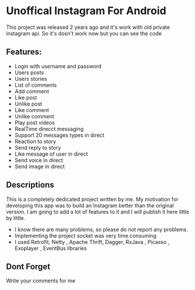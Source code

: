 # Unoffical Instagram For Android

This project was released 2 years ago and it's work with old private instagram api. So it's dosn't work now but you can see the code

## Features:
- Login with username and password
- Users posts
- Users stories
- List of comments
- Add comment
- Like post
- Unlike post
- Like comment
- Unlike comment
- Play post videos
- RealTime direcct messaging 
- Support 20 messages types in direct
- Reaction to story
- Send reply to story
- Like message of user in direct
- Send voice in direct
- Send image in direct

## Descriptions
This is a completely dedicated project written by me. My motivation for developing this app was to build an Instagram better than the original version. I am going to add a lot of features to it and I will publish it here little by little.
- I know there are many problems, so please do not report any problems.
- Implementing the project socket was very time consuming
- I used Retrofit, Netty , Apache Thrift, Dagger, RxJava , Picasso , Exoplayer , EventBus libraries


## Dont Forget
Write your comments for me
